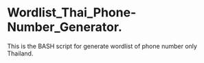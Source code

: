 # Wordlist_Thai_Phone-Number_Generator.
This is the BASH script for generate wordlist of phone number only Thailand.
